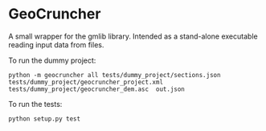 GeoCruncher
===========

A small wrapper for the gmlib library. Intended as a stand-alone executable reading input data from files.

To run the dummy project:

```
python -m geocruncher all tests/dummy_project/sections.json tests/dummy_project/geocruncher_project.xml tests/dummy_project/geocruncher_dem.asc  out.json
```

To run the tests:

```
python setup.py test
```
